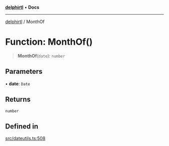 [**delphirtl**](../README.md) • **Docs**

***

[delphirtl](../globals.md) / MonthOf

# Function: MonthOf()

> **MonthOf**(`date`): `number`

## Parameters

• **date**: `Date`

## Returns

`number`

## Defined in

[src/dateutils.ts:508](https://github.com/chuacw/delphirtl/blob/05c2ea653decdb53a49ed6866b6aa0d956ef8b01/src/dateutils.ts#L508)
